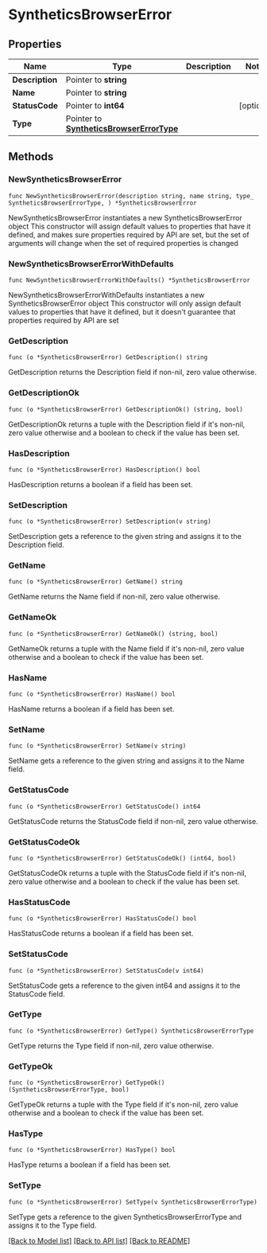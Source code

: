 # SyntheticsBrowserError

## Properties

Name | Type | Description | Notes
------------ | ------------- | ------------- | -------------
**Description** | Pointer to **string** |  | 
**Name** | Pointer to **string** |  | 
**StatusCode** | Pointer to **int64** |  | [optional] 
**Type** | Pointer to [**SyntheticsBrowserErrorType**](SyntheticsBrowserErrorType.md) |  | 

## Methods

### NewSyntheticsBrowserError

`func NewSyntheticsBrowserError(description string, name string, type_ SyntheticsBrowserErrorType, ) *SyntheticsBrowserError`

NewSyntheticsBrowserError instantiates a new SyntheticsBrowserError object
This constructor will assign default values to properties that have it defined,
and makes sure properties required by API are set, but the set of arguments
will change when the set of required properties is changed

### NewSyntheticsBrowserErrorWithDefaults

`func NewSyntheticsBrowserErrorWithDefaults() *SyntheticsBrowserError`

NewSyntheticsBrowserErrorWithDefaults instantiates a new SyntheticsBrowserError object
This constructor will only assign default values to properties that have it defined,
but it doesn't guarantee that properties required by API are set

### GetDescription

`func (o *SyntheticsBrowserError) GetDescription() string`

GetDescription returns the Description field if non-nil, zero value otherwise.

### GetDescriptionOk

`func (o *SyntheticsBrowserError) GetDescriptionOk() (string, bool)`

GetDescriptionOk returns a tuple with the Description field if it's non-nil, zero value otherwise
and a boolean to check if the value has been set.

### HasDescription

`func (o *SyntheticsBrowserError) HasDescription() bool`

HasDescription returns a boolean if a field has been set.

### SetDescription

`func (o *SyntheticsBrowserError) SetDescription(v string)`

SetDescription gets a reference to the given string and assigns it to the Description field.

### GetName

`func (o *SyntheticsBrowserError) GetName() string`

GetName returns the Name field if non-nil, zero value otherwise.

### GetNameOk

`func (o *SyntheticsBrowserError) GetNameOk() (string, bool)`

GetNameOk returns a tuple with the Name field if it's non-nil, zero value otherwise
and a boolean to check if the value has been set.

### HasName

`func (o *SyntheticsBrowserError) HasName() bool`

HasName returns a boolean if a field has been set.

### SetName

`func (o *SyntheticsBrowserError) SetName(v string)`

SetName gets a reference to the given string and assigns it to the Name field.

### GetStatusCode

`func (o *SyntheticsBrowserError) GetStatusCode() int64`

GetStatusCode returns the StatusCode field if non-nil, zero value otherwise.

### GetStatusCodeOk

`func (o *SyntheticsBrowserError) GetStatusCodeOk() (int64, bool)`

GetStatusCodeOk returns a tuple with the StatusCode field if it's non-nil, zero value otherwise
and a boolean to check if the value has been set.

### HasStatusCode

`func (o *SyntheticsBrowserError) HasStatusCode() bool`

HasStatusCode returns a boolean if a field has been set.

### SetStatusCode

`func (o *SyntheticsBrowserError) SetStatusCode(v int64)`

SetStatusCode gets a reference to the given int64 and assigns it to the StatusCode field.

### GetType

`func (o *SyntheticsBrowserError) GetType() SyntheticsBrowserErrorType`

GetType returns the Type field if non-nil, zero value otherwise.

### GetTypeOk

`func (o *SyntheticsBrowserError) GetTypeOk() (SyntheticsBrowserErrorType, bool)`

GetTypeOk returns a tuple with the Type field if it's non-nil, zero value otherwise
and a boolean to check if the value has been set.

### HasType

`func (o *SyntheticsBrowserError) HasType() bool`

HasType returns a boolean if a field has been set.

### SetType

`func (o *SyntheticsBrowserError) SetType(v SyntheticsBrowserErrorType)`

SetType gets a reference to the given SyntheticsBrowserErrorType and assigns it to the Type field.


[[Back to Model list]](../README.md#documentation-for-models) [[Back to API list]](../README.md#documentation-for-api-endpoints) [[Back to README]](../README.md)


